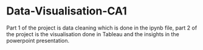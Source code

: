 # Data-Visualisation-CA1
Part 1 of the project is data cleaning which is done in the ipynb file, part 2 of the project is the visualisation done in Tableau and the insights in the powerpoint presentation.
